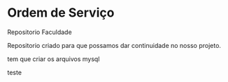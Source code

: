 # Ordem de Serviço
 Repositorio Faculdade

Repositorio criado para que possamos dar continuidade no nosso projeto.

tem que criar os arquivos mysql

teste